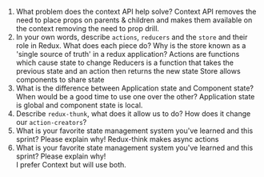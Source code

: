 1. What problem does the context API help solve?
   Context API removes the need to place props on parents & children and makes them available on the context removing the need to prop drill.
1. In your own words, describe `actions`, `reducers` and the `store` and their role in Redux. What does each piece do? Why is the store known as a 'single source of truth' in a redux application?
   Actions are functions which cause state to change
   Reducers is a function that takes the previous state and an action then returns the new state
   Store allows components to share state
1. What is the difference between Application state and Component state? When would be a good time to use one over the other?
   Application state is global and component state is local.
1. Describe `redux-thunk`, what does it allow us to do? How does it change our `action-creators`?
1. What is your favorite state management system you've learned and this sprint? Please explain why!
   Redux-think makes async actions
1. What is your favorite state management system you've learned and this sprint? Please explain why!  
   I prefer Context but will use both.
